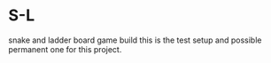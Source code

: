 # S-L
snake and ladder board game build
this is the test setup and possible permanent one for this project.
